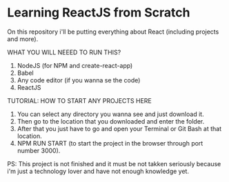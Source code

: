 # Learning ReactJS from Scratch
On this repository i'll be putting everything about React (including projects and more).

WHAT YOU WILL NEEED TO RUN THIS?

1. NodeJS (for NPM and create-react-app)
2. Babel
3. Any code editor (if you wanna se the code)
4. ReactJS

TUTORIAL: HOW TO START ANY PROJECTS HERE

1. You can select any directory you wanna see and just download it.
2. Then go to the location that you downloaded and enter the folder.
3. After that you just have to go and open your Terminal or Git Bash at that location.
4. NPM RUN START (to start the project in the browser through port number 3000).


PS: This project is not finished and it must be not takken seriously because i'm just a technology lover and have not enough knowledge yet.

